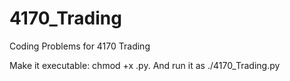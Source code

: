 # 4170_Trading
Coding Problems for 4170 Trading

Make it executable: chmod +x <filename>.py.
And run it as ./4170_Trading.py
